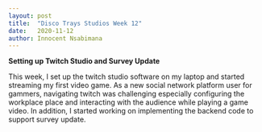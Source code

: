 ```yaml
---
layout: post
title:  "Disco Trays Studios Week 12"
date:   2020-11-12
author: Innocent Nsabimana
---
```



**Setting up Twitch Studio and Survey Update**

This week, I set up the twitch studio software on my laptop and started streaming my first video game. As a new social network platform user for gammers, navigating twitch was challenging especially configuring the workplace place and interacting with the audience while playing a game video. In addition, I started working on implementing the backend code to support survey update.  








